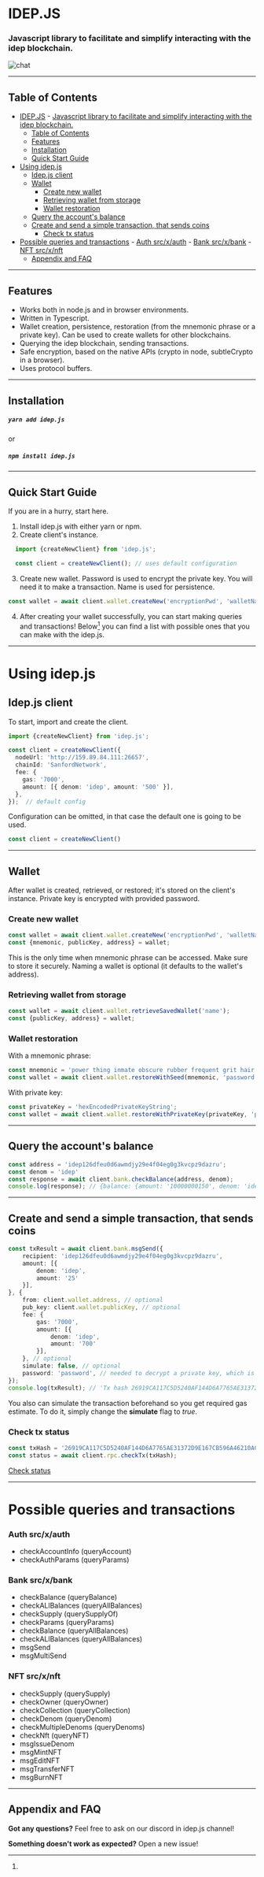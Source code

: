 # IDEP.JS

### Javascript library to facilitate and simplify interacting with the idep blockchain.

![chat](https://img.shields.io/discord/797223813480972289.svg)

---
## Table of Contents

- [IDEP.JS](#idepjs)
		- [Javascript library to facilitate and simplify interacting with the idep blockchain.](#javascript-library-to-facilitate-and-simplify-interacting-with-the-idep-blockchain)
	- [Table of Contents](#table-of-contents)
	- [Features](#features)
	- [Installation](#installation)
	- [Quick Start Guide](#quick-start-guide)
- [Using idep.js](#using-idepjs)
	- [Idep.js client](#idepjs-client)
	- [Wallet](#wallet)
		- [Create new wallet](#create-new-wallet)
		- [Retrieving wallet from storage](#retrieving-wallet-from-storage)
		- [Wallet restoration](#wallet-restoration)
	- [Query the account's balance](#query-the-accounts-balance)
	- [Create and send a simple transaction, that sends coins](#create-and-send-a-simple-transaction-that-sends-coins)
		- [Check tx status](#check-tx-status)
- [Possible queries and transactions](#possible-queries-and-transactions)
		- [Auth src/x/auth](#auth-srcxauth)
		- [Bank src/x/bank](#bank-srcxbank)
		- [NFT src/x/nft](#nft-srcxnft)
	- [Appendix and FAQ](#appendix-and-faq)



---

## Features
 - Works both in node.js and in browser environments.
 - Written in Typescript.
 - Wallet creation, persistence, restoration (from the mnemonic phrase or a private key). Can be used to create wallets for other blockchains.
 - Querying the idep blockchain, sending transactions.
 - Safe encryption, based on the native APIs (crypto in node, subtleCrypto in a browser).
 - Uses protocol buffers.

---

## Installation
##### `yarn add idep.js`
or
##### `npm install idep.js`

---

## Quick Start Guide

If you are in a hurry, start here.

1. Install idep.js with either yarn or npm.
2. Create client's instance.
```typescript
  import {createNewClient} from 'idep.js';

  const client = createNewClient(); // uses default configuration
```
3. Create new wallet. Password is used to encrypt the private key. You will need it to make a transaction. Name is used for persistence.
```typescript
const wallet = await client.wallet.createNew('encryptionPwd', 'walletName');
```
4. After creating your wallet successfully, you can start making queries and transactions! Below[^1] you can find a list with possible ones that you can make with the idep.js.

---

# Using idep.js

## Idep.js client
To start, import and create the client.
```typescript
import {createNewClient} from 'idep.js';

const client = createNewClient({
  nodeUrl: 'http://159.89.84.111:26657',
  chainId: 'SanfordNetwork',
  fee: {
    gas: '7000',
    amount: [{ denom: 'idep', amount: '500' }],
  },
});  // default config
```

Configuration can be omitted, in that case the default one is going to be used.
```typescript
const client = createNewClient()
```

---

## Wallet

After wallet is created, retrieved, or restored; it's stored on the client's instance. Private key is encrypted with provided password.

### Create new wallet

```typescript
const wallet = await client.wallet.createNew('encryptionPwd', 'walletName');
const {mnemonic, publicKey, address} = wallet;
```
This is the only time when mnemonic phrase can be accessed. Make sure to store it securely.
Naming a wallet is optional (it defaults to the wallet's address).

### Retrieving wallet from storage
```typescript
const wallet = await client.wallet.retrieveSavedWallet('name');
const {publicKey, address} = wallet;
```

### Wallet restoration

With a mnemonic phrase:
```typescript
const mnemonic = 'power thing inmate obscure rubber frequent grit hair below museum notable reopen spoon prize family caught axis host';
const wallet = await client.wallet.restoreWithSeed(mnemonic, 'password');
```

With private key:
```typescript
const privateKey = 'hexEncodedPrivateKeyString';
const wallet = await client.wallet.restoreWithPrivateKey(privateKey, 'password')
```

---

## Query the account's balance

```typescript
const address = 'idep126dfeu0d6awmdjy29e4f04eg0g3kvcpz9dazru';
const denom = 'idep'
const response = await client.bank.checkBalance(address, denom);
console.log(response); // {balance: {amount: '10000000150', denom: 'idep'}}
```

---

## Create and send a simple transaction, that sends coins

```typescript
const txResult = await client.bank.msgSend({
    recipient: 'idep126dfeu0d6awmdjy29e4f04eg0g3kvcpz9dazru',
    amount: [{
        denom: 'idep',
        amount: '25'
    }],
}, {
    from: client.wallet.address, // optional
    pub_key: client.wallet.publicKey, // optional
    fee: {
        gas: '7000',
        amount: [{
            denom: 'idep',
            amount: '700'
        }],
    }, // optional
    simulate: false, // optional
    password: 'password', // needed to decrypt a private key, which is needed to sign the tx
});
console.log(txResult); // 'Tx hash 26919CA117C5D5240AF144D6A7765AE31372D9E167CB596A46210AC986F28C03'
```
You also can simulate the transaction beforehand so you get required gas estimate. To do it, simply change the **simulate** flag to *true*.

### Check tx status
```typescript
const txHash = '26919CA117C5D5240AF144D6A7765AE31372D9E167CB596A46210AC986F28C03';
const status = await client.rpc.checkTx(txHash);
```
[Check status](https://demo.hedgedoc.org/s/qXX1fpwFb)

---
[^1]:
# Possible queries and transactions

### Auth src/x/auth
 - checkAccountInfo (queryAccount)
 - checkAuthParams (queryParams)

### Bank src/x/bank
 - checkBalance (queryBalance)
 - checkALlBalances (queryAllBalances)
 - checkSupply (querySupplyOf)
 - checkParams (queryParams)
 - checkBalance (queryAllBalances)
 - checkALlBalances (queryAllBalances)
 - msgSend
 - msgMultiSend

### NFT src/x/nft
- checkSupply (querySupply)
- checkOwner (queryOwner)
- checkCollection (queryCollection)
- checkDenom (queryDenom)
- checkMultipleDenoms (queryDenoms)
- checkNft (queryNFT)
- msgIssueDenom
- msgMintNFT
- msgEditNFT
- msgTransferNFT
- msgBurnNFT

---

## Appendix and FAQ

**Got any questions?** Feel free to ask on our discord in idep.js channel!


**Something doesn't work as expected?** Open a new issue!